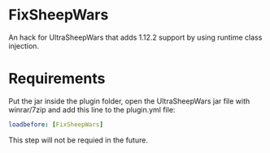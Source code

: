 # FixSheepWars
An hack for UltraSheepWars that adds 1.12.2 support by using runtime class injection.

# Requirements
Put the jar inside the plugin folder, open the UltraSheepWars jar file with winrar/7zip and add this line to the plugin.yml file:
```yaml
loadbefore: [FixSheepWars]
```
This step will not be requied in the future.
